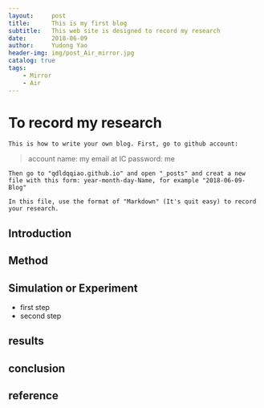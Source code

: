 ```yaml
---
layout:     post
title:      This is my first blog
subtitle:   This web site is designed to record my research
date:       2018-06-09
author:     Yudong Yao
header-img: img/post_Air_mirror.jpg
catalog: true
tags:
    - Mirror
    - Air
---
```


# To record my research

	This is how to write your own blog. First, go to github account:
> account name:  my email at IC
> password: me

    Then go to "qdldqqiao.github.io" and open "_posts" and creat a new file with this form: year-month-day-Name, for example "2018-06-09-Blog"

    In this file, use the format of "Markdown" (It's quit easy) to record your research.

## Introduction


## Method


## Simulation or Experiment

* first step
* second step

## results

## conclusion

## reference


